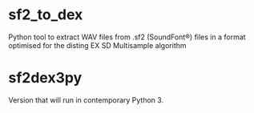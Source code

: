 # sf2_to_dex
Python tool to extract WAV files from .sf2 (SoundFont®) files in a format optimised for the disting EX SD Multisample algorithm

# sf2dex3py
Version that will run in contemporary Python 3.
